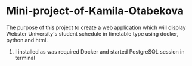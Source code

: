 # Mini-project-of-Kamila-Otabekova

The purpose of this project to create a web application which will display Webster University's student schedule in timetable type using docker, python and html.

1. I installed as was required Docker and started PostgreSQL session in terminal


